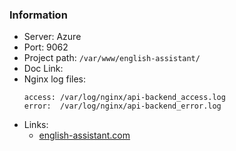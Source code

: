 ### Information

- Server: Azure
- Port: 9062
- Project path: `/var/www/english-assistant/`
- Doc Link:
- Nginx log files:
    ```
    access: /var/log/nginx/api-backend_access.log
    error:  /var/log/nginx/api-backend_error.log
    ```
- Links:
    * [english-assistant.com](https://english-assistant.com)
